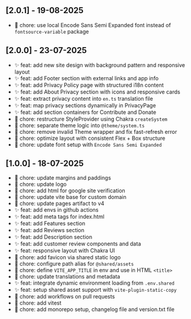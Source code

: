 ## [2.0.1] - 19-08-2025

- 🔧 chore: use local Encode Sans Semi Expanded font instead of `fontsource-variable` package

## [2.0.0] - 23-07-2025

- ✨ feat: add new site design with background pattern and responsive layout
- ✨ feat: add Footer section with external links and app info
- ✨ feat: add Privacy Policy page with structured i18n content
- ✨ feat: add About Privacy section with icons and responsive cards
- ✨ feat: extract privacy content into `en.ts` translation file
- ✨ feat: map privacy sections dynamically in PrivacyPage
- ✨ feat: add section containers for Contribute and Donate
- 🔧 chore: restructure StyleProvider using Chakra `createSystem`
- 🔧 chore: separate theme logic into `@theme/system.ts`
- 🔧 chore: remove invalid Theme wrapper and fix fast-refresh error
- 🔧 chore: optimize layout with consistent Flex + Box structure
- 🔧 chore: update font setup with `Encode Sans Semi Expanded`

## [1.0.0] - 18-07-2025

- 🔧 chore: update margins and paddings
- 🔧 chore: update logo
- 🔧 chore: add html for google site verification
- 🔧 chore: update vite base for custom domain
- 🔧 chore: update pages artifact to v4
- ✨ feat: add envs in github actions
- ✨ feat: add meta tags for index.html
- ✨ feat: add Features section
- ✨ feat: add Reviews section
- ✨ feat: add Description section
- ✨ feat: add customer review components and data
- ✨ feat: responsive layout with Chakra UI
- 🔧 chore: add favicon via shared static logo
- 🔧 chore: configure path alias for `@shared/assets`
- 🔧 chore: define `VITE_APP_TITLE` in env and use in HTML `<title>`
- 🔧 chore: update translations and metadata
- ✨ feat: integrate dynamic environment loading from `.env.shared`
- ✨ feat: setup shared asset support with `vite-plugin-static-copy`
- 🔧 chore: add workflows on pull requests
- 🔧 chore: add vitest
- 🔧 chore: add monorepo setup, changelog file and version.txt file
